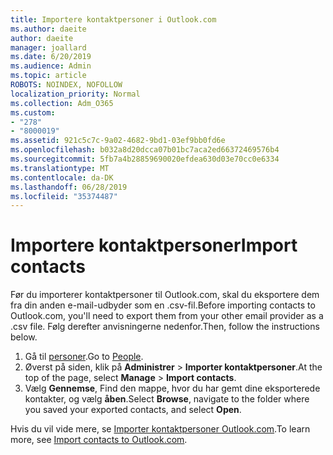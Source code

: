 ```yaml
---
title: Importere kontaktpersoner i Outlook.com
ms.author: daeite
author: daeite
manager: joallard
ms.date: 6/20/2019
ms.audience: Admin
ms.topic: article
ROBOTS: NOINDEX, NOFOLLOW
localization_priority: Normal
ms.collection: Adm_O365
ms.custom:
- "278"
- "8000019"
ms.assetid: 921c5c7c-9a02-4682-9bd1-03ef9bb0fd6e
ms.openlocfilehash: b032a8d20dcca07b01bc7aca2ed66372469576b4
ms.sourcegitcommit: 5fb7a4b28859690020efdea630d03e70cc0e6334
ms.translationtype: MT
ms.contentlocale: da-DK
ms.lasthandoff: 06/28/2019
ms.locfileid: "35374487"
---
```

# <a name="import-contacts"></a><span data-ttu-id="797aa-102">Importere kontaktpersoner</span><span class="sxs-lookup"><span data-stu-id="797aa-102">Import contacts</span></span>

<span data-ttu-id="797aa-103">Før du importerer kontaktpersoner til Outlook.com, skal du eksportere dem fra din anden e-mail-udbyder som en .csv-fil.</span><span class="sxs-lookup"><span data-stu-id="797aa-103">Before importing contacts to Outlook.com, you'll need to export them from your other email provider as a .csv file.</span></span> <span data-ttu-id="797aa-104">Følg derefter anvisningerne nedenfor.</span><span class="sxs-lookup"><span data-stu-id="797aa-104">Then, follow the instructions below.</span></span>
  
1. <span data-ttu-id="797aa-105">Gå til [personer](https://outlook.live.com/people/).</span><span class="sxs-lookup"><span data-stu-id="797aa-105">Go to [People](https://outlook.live.com/people/).</span></span>
2. <span data-ttu-id="797aa-106">Øverst på siden, klik på **Administrer** \> **Importer kontaktpersoner**.</span><span class="sxs-lookup"><span data-stu-id="797aa-106">At the top of the page, select **Manage** \> **Import contacts**.</span></span>
3. <span data-ttu-id="797aa-107">Vælg **Gennemse**, Find den mappe, hvor du har gemt dine eksporterede kontakter, og vælg **åben**.</span><span class="sxs-lookup"><span data-stu-id="797aa-107">Select **Browse**, navigate to the folder where you saved your exported contacts, and select **Open**.</span></span>

<span data-ttu-id="797aa-108">Hvis du vil vide mere, se [Importer kontaktpersoner Outlook.com](https://support.office.com/article/285a3b55-8d93-4ac8-93df-43fffd13b2f1?wt.mc_id=Office_Outlook_com_Alchemy).</span><span class="sxs-lookup"><span data-stu-id="797aa-108">To learn more, see [Import contacts to Outlook.com](https://support.office.com/article/285a3b55-8d93-4ac8-93df-43fffd13b2f1?wt.mc_id=Office_Outlook_com_Alchemy).</span></span>